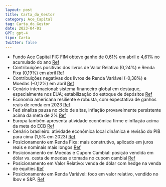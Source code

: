 ```yaml
---
layout: post
title: Carta_do_Gestor
category: Ace_Capital
tag: Carta_do_Gestor
date: 2023-04-01
GPT: gpt-4
tipo: Carta
twitter: false
---
```


- Fundo Ace Capital FIC FIM obteve ganho de 0,61% em abril e 4,61% no acumulado do ano
<a href="#" onclick="search_on_pdf('O Ace Capital FIC FIM registrou ganho de 0,61% em abril; ganho de +4,61% (110% do CDI ou CDI+1,23% ')">Ref</a>
- Contribuições positivas dos livros de Valor Relativo (0,24%) e Renda Fixa (0,19%) em abril
<a href="#" onclick="search_on_pdf('de 44,11% desde seu início em 30/09/2019 (162% do CDI ou CDI+3,57% a.a.). O livro de Valor Relativo')">Ref</a>
- Contribuições negativas dos livros de Renda Variável (-0,38%) e Moedas (-0,12%) em abril
<a href="#" onclick="search_on_pdf('Fixa com 0,19%. Já os livros de Renda Variável e de Moedas geraram contribuições negativas de -0,38%')">Ref</a>
- Cenário internacional: sistema financeiro global em destaque, especialmente nos EUA; estabilização do estoque de depósitos
<a href="#" onclick="search_on_pdf('ao longo do mês de abril seguiu sendo o sistema financeiro global, principalmente nos Estados Unidos')">Ref</a>
- Economia americana resiliente e robusta, com expectativa de ganhos reais de renda em 2023
<a href="#" onclick="search_on_pdf('consumidor americano deve obter ganhos reais de renda em 2023, diferentemente do ocorrido no ano pa')">Ref</a>
- Fed sinaliza pausa no ciclo de altas, inflação provavelmente persistente acima da meta de 2%
<a href="#" onclick="search_on_pdf('inflação siga persistente em níveis bem acima da meta de 2%, tornando mais difíceis cortes de juros ')">Ref</a>
- Europa também apresenta atividade econômica firme e inflação acima da meta do ECB
<a href="#" onclick="search_on_pdf('inflação siga persistente em níveis bem acima da meta de 2%, tornando mais difíceis cortes de juros ')">Ref</a>
- Cenário brasileiro: atividade econômica local dinâmica e revisão do PIB para cima (1,5% em 2023)
<a href="#" onclick="search_on_pdf('Brasil  Revisamos PIB para cima. Além da resiliência da atividade econômica global, que temos dest')">Ref</a>
- Posicionamento em Renda Fixa: mais construtivo, aplicado em juros reais e nominais mais longos
<a href="#" onclick="search_on_pdf('Renda Fixa. Na renda fixa local, incrementamos as posições mais construtivas e estamos aplicados em ')">Ref</a>
- Posicionamento em Moedas e Cupom Cambial: posição vendida em dólar vs. cesta de moedas e tomada no cupom cambial
<a href="#" onclick="search_on_pdf('Moedas e Cupom Cambial. Continuamos com a posição vendida em dólar contra uma cesta de moedas, com ')">Ref</a>
- Posicionamento em Valor Relativo: venda de dólar com hedge na venda de equities
<a href="#" onclick="search_on_pdf('se encaixar melhor no cenário de curto prazo, o que nos fez voltar para os trades de venda de dólar ')">Ref</a>
- Posicionamento em Renda Variável: foco em valor relativo, vendido no Ibov e S&P.
<a href="#" onclick="search_on_pdf('Renda Fixa. Na renda fixa local, incrementamos as posições mais construtivas e estamos aplicados em ')">Ref</a>
